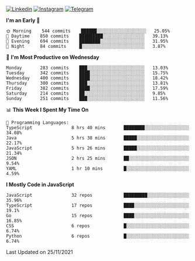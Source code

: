 [![Linkedin](https://img.shields.io/badge/-Archie-blue?style=flat-square&labelColor=gray&logo=Linkedin&logoColor=white&link=https://www.linkedin.com/in/archisdi)](https://www.linkedin.com/in/archisdi)
[![Instagram](https://img.shields.io/badge/-@archisdi-orange?style=flat-square&labelColor=gray&logo=Instagram&logoColor=white&link=https://www.instagram.com/archisdi)](https://www.instagram.com/archisdi)
[![Telegram](https://img.shields.io/badge/-aai-informational?style=flat-square&labelColor=gray&logo=telegram&logoColor=white&link=https://t.me/archisdi)](https://t.me/archisdi)

<!--START_SECTION:waka-->
**I'm an Early 🐤** 

```text
🌞 Morning    544 commits    ██████░░░░░░░░░░░░░░░░░░░   25.05% 
🌆 Daytime    850 commits    █████████░░░░░░░░░░░░░░░░   39.13% 
🌃 Evening    694 commits    ████████░░░░░░░░░░░░░░░░░   31.95% 
🌙 Night      84 commits     █░░░░░░░░░░░░░░░░░░░░░░░░   3.87%

```
📅 **I'm Most Productive on Wednesday** 

```text
Monday       283 commits    ███░░░░░░░░░░░░░░░░░░░░░░   13.03% 
Tuesday      342 commits    ████░░░░░░░░░░░░░░░░░░░░░   15.75% 
Wednesday    400 commits    ████░░░░░░░░░░░░░░░░░░░░░   18.42% 
Thursday     300 commits    ███░░░░░░░░░░░░░░░░░░░░░░   13.81% 
Friday       382 commits    ████░░░░░░░░░░░░░░░░░░░░░   17.59% 
Saturday     214 commits    ██░░░░░░░░░░░░░░░░░░░░░░░   9.85% 
Sunday       251 commits    ███░░░░░░░░░░░░░░░░░░░░░░   11.56%

```


📊 **This Week I Spent My Time On** 

```text
💬 Programming Languages: 
TypeScript               8 hrs 40 mins       ████████░░░░░░░░░░░░░░░░░   34.08% 
Java                     5 hrs 38 mins       █████░░░░░░░░░░░░░░░░░░░░   22.17% 
JavaScript               5 hrs 26 mins       █████░░░░░░░░░░░░░░░░░░░░   21.34% 
JSON                     2 hrs 25 mins       ██░░░░░░░░░░░░░░░░░░░░░░░   9.54% 
YAML                     1 hr 10 mins        █░░░░░░░░░░░░░░░░░░░░░░░░   4.59%

```

**I Mostly Code in JavaScript** 

```text
JavaScript               32 repos            █████████░░░░░░░░░░░░░░░░   35.96% 
TypeScript               17 repos            ████░░░░░░░░░░░░░░░░░░░░░   19.1% 
Go                       15 repos            ████░░░░░░░░░░░░░░░░░░░░░   16.85% 
CSS                      6 repos             █░░░░░░░░░░░░░░░░░░░░░░░░   6.74% 
Python                   6 repos             █░░░░░░░░░░░░░░░░░░░░░░░░   6.74%

```



 Last Updated on 25/11/2021
<!--END_SECTION:waka-->